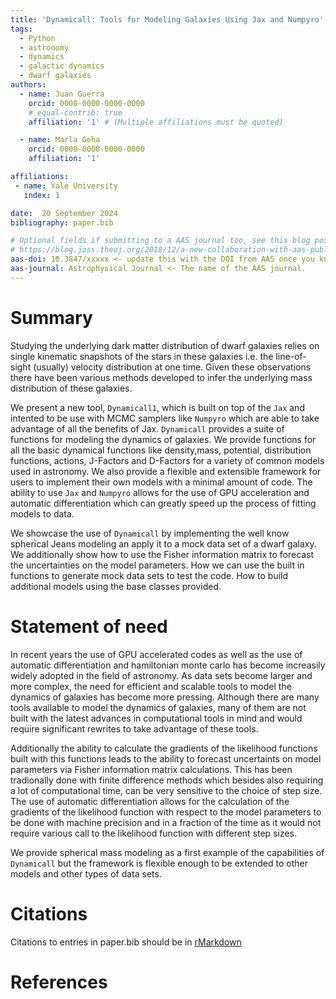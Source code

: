 ```yaml
---
title: 'Dynamicall: Tools for Modeling Galaxies Using Jax and Numpyro'
tags:
  - Python
  - astronomy
  - dynamics
  - galactic dynamics
  - dwarf galaxies
authors:
  - name: Juan Guerra
    orcid: 0000-0000-0000-0000
    # equal-contrib: true
    affiliation: '1' # (Multiple affiliations must be quoted)

  - name: Marla Geha
    orcid: 0000-0000-0000-0000
    affiliation: '1'

affiliations:
 - name: Yale University
   index: 1

date:  20 September 2024
bibliography: paper.bib

# Optional fields if submitting to a AAS journal too, see this blog post:
# https://blog.joss.theoj.org/2018/12/a-new-collaboration-with-aas-publishing
aas-doi: 10.3847/xxxxx <- update this with the DOI from AAS once you know it.
aas-journal: Astrophysical Journal <- The name of the AAS journal.
---
```


# Summary
Studying the underlying dark matter distribution of dwarf galaxies relies on single kinematic snapshots of the stars in these galaxies i.e. the line-of-sight (usually) velocity distribution at one time.
Given these observations there have been various methods developed to infer the underlying mass distribution of these galaxies.

We present a new tool, `Dynamicall1`, which is built on top of the `Jax` and intented to be use with MCMC samplers like `Numpyro` which are able to take advantage of all the benefits of Jax.
`Dynamicall` provides a suite of functions for modeling the dynamics of galaxies.
We provide functions for all the basic dynamical functions like density,mass, potential, distribution functions, actions, J-Factors and D-Factors for a variety of common models used in astronomy.
We also provide a flexible and extensible framework for users to implement their own models with a minimal amount of code.
The ability to use `Jax` and `Numpyro` allows for the use of GPU acceleration and automatic differentiation which can greatly speed up the process of fitting models to data.

We showcase the use of `Dynamicall` by implementing the well know spherical Jeans modeling an apply it to a mock data set of a dwarf galaxy.
We additionally show how to use the Fisher information matrix to forecast the uncertainties on the model parameters.
How we can use the built in functions to generate mock data sets to test the code.
How to build additional models using the base classes provided.



# Statement of need

In recent years the use of GPU accelerated codes as well as the use of automatic differentiation and hamiltonian monte carlo has become increasily widely adopted in the field of astronomy.
As data sets become larger and more complex, the need for efficient and scalable tools to model the dynamics of galaxies has become more pressing.
Although there are many tools available to model the dynamics of galaxies, many of them are not built with the latest advances in computational tools in mind and would require significant rewrites to take advantage of these tools.

Additionally the ability to calculate the gradients of the likelihood functions built with this functions leads to the ability to forecast uncertaints on model parameters via Fisher information matrix calculations. This has  been tradionally done with finite difference methods which besides also requiring a lot of computational time, can be very sensitive to the choice of step size.
The use of automatic differentiation allows for the calculation of the gradients of the likelihood function with respect to the model parameters to be done with machine precision and in a fraction of the time as it would not require various call to the likelihood function with different step sizes.

We provide spherical mass modeling as a first example of the capabilities of `Dynamicall` but the framework is flexible enough to be extended to other models and other types of data sets.




# Citations

Citations to entries in paper.bib should be in
[rMarkdown](http://rmarkdown.rstudio.com/authoring_bibliographies_and_citations.html)


# References